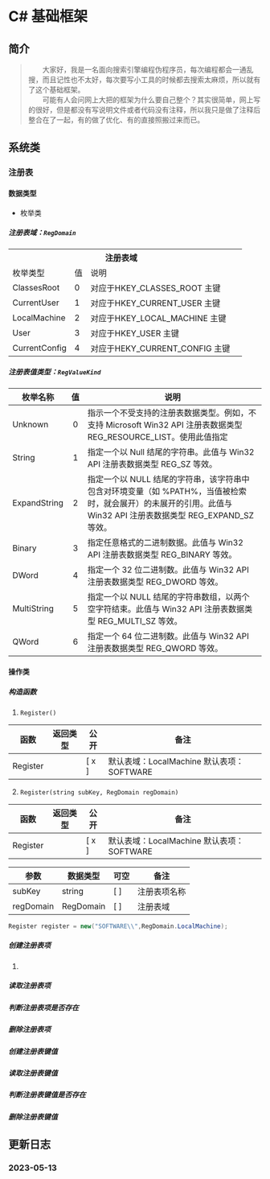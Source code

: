 # C# 基础框架

## 简介
>
> &emsp;&emsp;大家好，我是一名面向搜索引擎编程伪程序员，每次编程都会一通乱搜，而且记性也不太好，每次要写小工具的时候都去搜索太麻烦，所以就有了这个基础框架。<br/>
> &emsp;&emsp;可能有人会问网上大把的框架为什么要自己整个？其实很简单，网上写的很好，但是都没有写说明文件或者代码没有注释，所以我只是做了注释后整合在了一起，有的做了优化、有的直接照搬过来而已。
>
##

## 系统类

### 注册表

#### 数据类型

- 枚举类

##### 注册表域：**`RegDomain`**

<table >
    <tr>
        <th colspan="3">注册表域<th>
    </tr>
    <tr>
        <td>枚举类型</td>
        <td>值</td>
        <td>说明</td>
    </tr>
    <tr>
        <td>ClassesRoot</td>
        <td>0</td>
        <td>对应于HKEY_CLASSES_ROOT 主键</td>
    </tr>
    <tr>
        <td>CurrentUser</td>
        <td>1</td>
        <td>对应于HKEY_CURRENT_USER 主键</td>
    </tr>
    <tr>
        <td>LocalMachine</td>
        <td>2</td>
        <td>对应于HKEY_LOCAL_MACHINE 主键</td>
    </tr>
    <tr>
        <td>User</td>
        <td>3</td>
        <td>对应于HKEY_USER 主键</td>
    </tr>
    <tr>
        <td>CurrentConfig</td>
        <td>4</td>
        <td>对应于HEKY_CURRENT_CONFIG 主键</td>
    </tr>
</table>


##### 注册表值类型：**`RegValueKind`**

| 枚举名称     |  值   | 说明                                                                                                                                                            |
| ------------ | :---: | --------------------------------------------------------------------------------------------------------------------------------------------------------------- |
| Unknown      |   0   | 指示一个不受支持的注册表数据类型。例如，不支持 Microsoft Win32 API 注册表数据类型 REG_RESOURCE_LIST。使用此值指定                                               |
| String       |   1   | 指定一个以 Null 结尾的字符串。此值与 Win32 API 注册表数据类型 REG_SZ 等效。                                                                                     |
| ExpandString |   2   | 指定一个以 NULL 结尾的字符串，该字符串中包含对环境变量（如 %PATH%，当值被检索时，就会展开）的未展开的引用。此值与 Win32 API 注册表数据类型 REG_EXPAND_SZ 等效。 |
| Binary       |   3   | 指定任意格式的二进制数据。此值与 Win32 API 注册表数据类型 REG_BINARY 等效。                                                                                     |
| DWord        |   4   | 指定一个 32 位二进制数。此值与 Win32 API 注册表数据类型 REG_DWORD 等效。                                                                                        |
| MultiString  |   5   | 指定一个以 NULL 结尾的字符串数组，以两个空字符结束。此值与 Win32 API 注册表数据类型 REG_MULTI_SZ 等效。                                                         |
| QWord        |   6   | 指定一个 64 位二进制数。此值与 Win32 API 注册表数据类型 REG_QWORD 等效。                                                                                        |

#### 操作类
##### 构造函数
1. `Register()`

| 函数       | 返回类型 | 公开  | 备注                                      |
| ---------- | ------ | ----- | ----------------------------------------- |
| Register |        | [ x ] | 默认表域：LocalMachine 默认表项：SOFTWARE |

2. `Register(string subKey, RegDomain regDomain)`

| 函数       | 返回类型 | 公开  | 备注                                      |
| ---------- | ------ | ----- | ----------------------------------------- |
| Register |        | [ x ] | 默认表域：LocalMachine 默认表项：SOFTWARE |

|参数|数据类型|可空|备注|
|---|---|---|---|
|subKey|string| [ ]|注册表项名称|
|regDomain|RegDomain|[  ]|注册表域|
```C#
Register register = new("SOFTWARE\\",RegDomain.LocalMachine);
```
##### 创建注册表项
1. 

##### 读取注册表项
##### 判断注册表项是否存在
##### 删除注册表项
##### 创建注册表键值
##### 读取注册表键值
##### 判断注册表键值是否存在
##### 删除注册表键值

## 更新日志

### 2023-05-13

####
